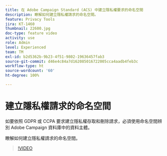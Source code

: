 ```yaml
---
title: 在 Adobe Campaign Standard (ACS) 中建立隱私權要求的命名空間
description: 瞭解如何建立隱私權請求的命名空間。
feature: Privacy Tools
jira: KT-1460
thumbnail: 22600.jpg
doc-type: feature video
activity: use
role: Admin
level: Experienced
team: TM
exl-id: b2d5362b-9b23-4f51-9802-19636457fab3
source-git-commit: d46e4c84a7d162085016722005cca4aadb4feb3c
workflow-type: ht
source-wordcount: '60'
ht-degree: 100%

---
```


# 建立隱私權請求的命名空間

如要依照 GDPR 或 CCPA 要求建立隱私權存取和刪除請求，必須使用命名空間辨別 Adobe Campaign 資料庫中的資料主體。

瞭解如何建立隱私權請求的命名空間。

>[!VIDEO](https://video.tv.adobe.com/v/22600?quality=12&learn=on)
